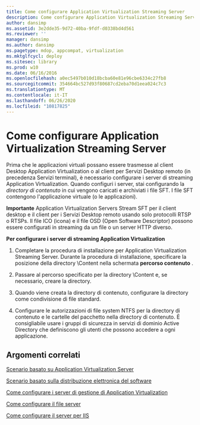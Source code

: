 ```yaml
---
title: Come configurare Application Virtualization Streaming Server
description: Come configurare Application Virtualization Streaming Server
author: dansimp
ms.assetid: 3e2dde35-9d72-40ba-9fdf-d0338bd4d561
ms.reviewer: ''
manager: dansimp
ms.author: dansimp
ms.pagetype: mdop, appcompat, virtualization
ms.mktglfcycl: deploy
ms.sitesec: library
ms.prod: w10
ms.date: 06/16/2016
ms.openlocfilehash: a0ec5497b010d18bcba60e81e96cbe6334c27fb8
ms.sourcegitcommit: 354664bc527d93f80687cd2eba70d1eea024c7c3
ms.translationtype: MT
ms.contentlocale: it-IT
ms.lasthandoff: 06/26/2020
ms.locfileid: "10817825"
---
```

# Come configurare Application Virtualization Streaming Server


Prima che le applicazioni virtuali possano essere trasmesse al client Desktop Application Virtualization o al client per Servizi Desktop remoto (in precedenza Servizi terminal), è necessario configurare i server di streaming Application Virtualization. Quando configuri i server, stai configurando la *directory di contenuto* in cui vengono caricati e archiviati i file SFT. I file SFT contengono l'applicazione virtuale (o le applicazioni).

**Importante**  Application Virtualization Servers Stream SFT per il client desktop e il client per i Servizi Desktop remoto usando solo protocolli RTSP o RTSPs. Il file ICO (icona) e il file OSD (Open Software Descriptor) possono essere configurati in streaming da un file o un server HTTP diverso.

 

**Per configurare i server di streaming Application Virtualization**

1.  Completare la procedura di installazione per Application Virtualization Streaming Server. Durante la procedura di installazione, specificare la posizione della directory \\Content nella schermata **percorso contenuto** .

2.  Passare al percorso specificato per la directory \\Content e, se necessario, creare la directory.

3.  Quando viene creata la directory di contenuto, configurare la directory come condivisione di file standard.

4.  Configurare le autorizzazioni di file system NTFS per la directory di contenuto e le cartelle del pacchetto nella directory di contenuto. È consigliabile usare i gruppi di sicurezza in servizi di dominio Active Directory che definiscono gli utenti che possono accedere a ogni applicazione.

## Argomenti correlati


[Scenario basato su Application Virtualization Server](application-virtualization-server-based-scenario.md)

[Scenario basato sulla distribuzione elettronica del software](electronic-software-distribution-based-scenario.md)

[Come configurare i server di gestione di Application Virtualization](how-to-configure-the-application-virtualization-management-servers.md)

[Come configurare il file server](how-to-configure-the-file-server.md)

[Come configurare il server per IIS](how-to-configure-the-server-for-iis.md)

 

 





